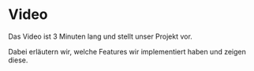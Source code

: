 # Video
Das Video ist 3 Minuten lang und stellt unser Projekt vor.

Dabei erläutern wir, welche Features wir implementiert haben und zeigen diese.